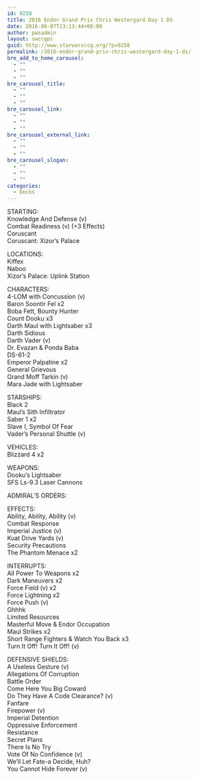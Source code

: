 ```yaml
---
id: 9258
title: 2016 Endor Grand Prix Chris Westergard Day 1 DS
date: 2016-06-07T23:13:44+00:00
author: pwsadmin
layout: swccgpc
guid: http://www.starwarsccg.org/?p=9258
permalink: /2016-endor-grand-prix-chris-westergard-day-1-ds/
bre_add_to_home_carousel:
  - ""
  - ""
  - ""
bre_carousel_title:
  - ""
  - ""
  - ""
bre_carousel_link:
  - ""
  - ""
  - ""
bre_carousel_external_link:
  - ""
  - ""
  - ""
bre_carousel_slogan:
  - ""
  - ""
  - ""
categories:
  - Decks
---
```

STARTING:  
Knowledge And Defense (v)  
Combat Readiness (v) (+3 Effects)  
Coruscant  
Coruscant: Xizor&#8217;s Palace

LOCATIONS:  
Kiffex  
Naboo  
Xizor&#8217;s Palace: Uplink Station

CHARACTERS:  
4-LOM with Concussion (v)  
Baron Soontir Fel x2  
Boba Fett, Bounty Hunter  
Count Dooku x3  
Darth Maul with Lightsaber x3  
Darth Sidious  
Darth Vader (v)  
Dr. Evazan & Ponda Baba  
DS-61-2  
Emperor Palpatine x2  
General Grievous  
Grand Moff Tarkin (v)  
Mara Jade with Lightsaber

STARSHIPS:  
Black 2  
Maul&#8217;s Sith Infiltrator  
Saber 1 x2  
Slave I, Symbol Of Fear  
Vader&#8217;s Personal Shuttle (v)

VEHICLES:  
Blizzard 4 x2

WEAPONS:  
Dooku&#8217;s Lightsaber  
SFS Ls-9.3 Laser Cannons

ADMIRAL&#8217;S ORDERS:

EFFECTS:  
Ability, Ability, Ability (v)  
Combat Response  
Imperial Justice (v)  
Kuat Drive Yards (v)  
Security Precautions  
The Phantom Menace x2

INTERRUPTS:  
All Power To Weapons x2  
Dark Maneuvers x2  
Force Field (v) x2  
Force Lightning x2  
Force Push (v)  
Ghhhk  
Limited Resources  
Masterful Move & Endor Occupation  
Maul Strikes x2  
Short Range Fighters & Watch You Back x3  
Turn It Off! Turn It Off! (v)

DEFENSIVE SHIELDS:  
A Useless Gesture (v)  
Allegations Of Corruption  
Battle Order  
Come Here You Big Coward  
Do They Have A Code Clearance? (v)  
Fanfare  
Firepower (v)  
Imperial Detention  
Oppressive Enforcement  
Resistance  
Secret Plans  
There Is No Try  
Vote Of No Confidence (v)  
We&#8217;ll Let Fate-a Decide, Huh?  
You Cannot Hide Forever (v)